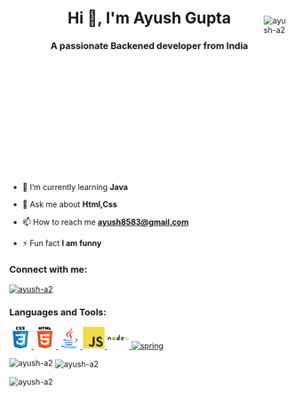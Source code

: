 


<h1 align="center">Hi 👋, I'm Ayush Gupta</h1>
<h3 align="center">A passionate Backened developer from India</h3>




  <p align="left"> <img align ="right" style="height: 300px; margin-left: 900px; margin-top: -80px;" src="https://camo.githubusercontent.com/5ddf73ad3a205111cf8c686f687fc216c2946a75005718c8da5b837ad9de78c9/68747470733a2f2f7468756d62732e6766796361742e636f6d2f4576696c4e657874446576696c666973682d736d616c6c2e676966" alt="ayush-a2" /> </p>
    

- 🌱 I’m currently learning **Java**

- 💬 Ask me about **Html,Css**

- 📫 How to reach me **ayush8583@gmail.com**

- ⚡ Fun fact **I am funny**


<h3 align="left">Connect with me:</h3>
<p align="left">
</p>
<p align="left"> <a href="https://github.com/ryo-ma/github-profile-trophy"><img src="https://github-profile-trophy.vercel.app/?username=ayush-a2" alt="ayush-a2" /></a> </p>
<h3 align="left">Languages and Tools:</h3>
<p align="left"> <a href="https://www.w3schools.com/css/" target="_blank" rel="noreferrer"> <img src="https://raw.githubusercontent.com/devicons/devicon/master/icons/css3/css3-original-wordmark.svg" alt="css3" width="40" height="40"/> </a> <a href="https://www.w3.org/html/" target="_blank" rel="noreferrer"> <img src="https://raw.githubusercontent.com/devicons/devicon/master/icons/html5/html5-original-wordmark.svg" alt="html5" width="40" height="40"/> </a> <a href="https://www.java.com" target="_blank" rel="noreferrer"> <img src="https://raw.githubusercontent.com/devicons/devicon/master/icons/java/java-original.svg" alt="java" width="40" height="40"/> </a> <a href="https://developer.mozilla.org/en-US/docs/Web/JavaScript" target="_blank" rel="noreferrer"> <img src="https://raw.githubusercontent.com/devicons/devicon/master/icons/javascript/javascript-original.svg" alt="javascript" width="40" height="40"/> </a> <a href="https://nodejs.org" target="_blank" rel="noreferrer"> <img src="https://raw.githubusercontent.com/devicons/devicon/master/icons/nodejs/nodejs-original-wordmark.svg" alt="nodejs" width="40" height="40"/> </a> <a href="https://spring.io/" target="_blank" rel="noreferrer"> <img src="https://www.vectorlogo.zone/logos/springio/springio-icon.svg" alt="spring" width="40" height="40"/> </a> </p>

<p><img align="left" src="https://github-readme-stats.vercel.app/api/top-langs?username=ayush-a2&show_icons=true&locale=en&layout=compact" alt="ayush-a2" /></p>

<p>&nbsp;<img align="center" src="https://github-readme-stats.vercel.app/api?username=ayush-a2&show_icons=true&locale=en" alt="ayush-a2" /></p>

<p><img align="center" src="https://github-readme-streak-stats.herokuapp.com/?user=ayush-a2&" alt="ayush-a2" /></p>
